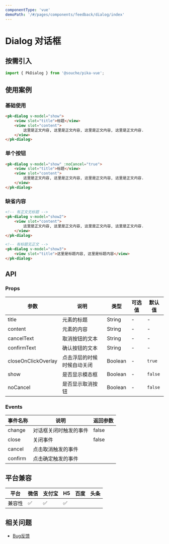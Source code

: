 ```yaml
---
componentType: 'vue'
demoPath: '/#/pages/components/feedback/dialog/index'
---
```


# Dialog 对话框

## 按需引入

```js
import { PkDialog } from '@souche/pika-vue';
```

## 使用案例

### 基础使用

```html
<pk-dialog v-model="show">
    <view slot="title">标题</view>
    <view slot="content">
        这里是正文内容, 这里是正文内容, 这里是正文内容, 这里是正文内容.
    </view>
</pk-dialog>
```

### 单个按钮

```html
<pk-dialog v-model="show" :noCancel="true">
    <view slot="title">标题</view>
    <view slot="content">
        这里是正文内容, 这里是正文内容, 这里是正文内容, 这里是正文内容.
    </view>
</pk-dialog>
```

### 缺省内容

```html
<!-- 有正文无标题 -->
<pk-dialog v-model="show2">
    <view slot="content">
        这里是正文内容, 这里是正文内容, 这里是正文内容, 这里是正文内容.
    </view>
</pk-dialog>

<!-- 有标题无正文 -->
<pk-dialog v-model="show3">
    <view slot="title">这里是标题内容, 这里是标题内容</view>
</pk-dialog>
```

## API

### Props

| 参数                | 说明                       | 类型    | 可选值 | 默认值  |
| ------------------- | -------------------------- | ------- | ------ | ------- |
| title               | 元素的标题                 | String  | -      | -       |
| content             | 元素的内容                 | String  | -      | -       |
| cancelText          | 取消按钮的文本             | String  | -      | -       |
| confirmText         | 确认按钮的文本             | String  | -      | -       |
| closeOnClickOverlay | 点击浮层的时候时候自动关闭 | Boolean | -      | `true`  |
| show                | 是否显示模态框             | Boolean | -      | `false` |
| noCancel            | 是否显示取消按钮           | Boolean | -      | `false` |



### Events

| 事件名称 | 说明                   | 返回参数 |
| -------- | ---------------------- | -------- |
| change   | 对话框关闭时触发的事件 | false    |
| close    | 关闭事件               | false    |
| cancel   | 点击取消触发的事件     |          |
| confirm  | 点击确定触发的事件     |          |

## 平台兼容

| 平台   | 微信 | 支付宝 | H5  | 百度 | 头条 |
| ------ | ---- | ------ | --- | ---- | ---- |
| 兼容性 | ✅    | ✅      | ✅   |      |      |


## 相关问题

- [Bug反馈](https://git.souche-inc.com/souhce-Taro/pika-ui/issues/new)

